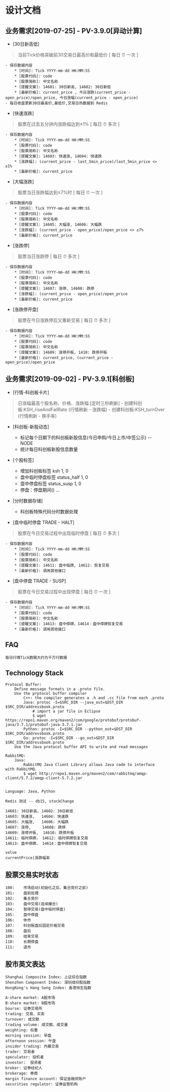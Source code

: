 设计文档
=======

业务需求[2019-07-25] - PV-3.9.0[异动计算]
---------------------------------------

* [30日新高低]
> 当前Tick价格突破前30交易日最高价和最低价 [ 每日 ⏰ 一次 ]
    
    - 保存数据内容
        * [时间]: Tick YYYY-mm-dd HH:MM:SS 
        * [股票代码]: code 
        * [股票简称]: 中文名称 
        * [提醒文案]: 14601: 30日新高, 14602: 30日新低
        * [最新价格]: current_price , 今日涨跌(current_price - open_price)/open_price, 今日涨幅(current_price - open_price)
    - 每日收盘更新30日最高价,最低价,交易日热数据到 Redis
    

* [快速涨跌]
> 股票在过去五分钟内涨跌幅达到±1% [ 每日 ⏰ 多次 ]
    
    - 保存数据内容
        * [时间]: Tick YYYY-mm-dd HH:MM:SS 
        * [股票代码]: code 
        * [股票简称]: 中文名称 
        * [提醒文案]: 14603: 快速涨, 14604: 快速跌
        * [涨跌幅]: (current_price - last_5min_price)/last_5min_price <> ±1%
        * [最新价格]: current_price 


* [大幅涨跌]
> 股票当日涨跌幅达到±7%时 [ 每日 ⏰ 一次 ]
    
    - 保存数据内容
        * [时间]: Tick YYYY-mm-dd HH:MM:SS 
        * [股票代码]: code 
        * [股票简称]: 中文名称 
        * [提醒文案]: 14605: 大幅涨, 14606: 大幅跌
        * [涨跌幅]: (current_price - open_price)/open_price <> ±7%
        * [最新价格]: current_price 

* [涨跌停]
> 股票当日涨跌停 [ 每日 ⏰ 多次 ]
    
    - 保存数据内容
        * [时间]: Tick YYYY-mm-dd HH:MM:SS  
        * [股票代码]: code 
        * [股票简称]: 中文名称 
        * [提醒文案]: 14607: 涨停, 14608: 跌停
        * [涨跌幅]: (current_price - open_price)/open_price
        * [最新价格]: current_price 

* [涨跌停开盘]
> 股票在今日涨跌停后又重新交易 [ 每日 ⏰ 多次 ]
    
    - 保存数据内容
        * [时间]: Tick YYYY-mm-dd HH:MM:SS
        * [股票代码]: code 
        * [股票简称]: 中文名称
        * [提醒文案]: 14609: 涨停开板, 1410: 跌停开板
        * [最新价格]: current_price, (current_price - open_price)/open_price

        
业务需求[2019-09-02] - PV-3.9.1[科创板]
-------------------------------------
* [行情-科创板卡片]
> 日涨幅最高个股名称、价格、涨跌幅 [定时三秒刷新]
    - 创建科创板:KSH_riseAndFallRate (行情刷新 - 涨跌幅)
    - 创建科创板:KSH_turnOver (行情刷新 - 换手率)
* [科创板-新股动态]
    - 标记每个日期下的科创板新股信息(今日申购/今日上市/中签公示) -- NODE 
    - 统计每日科创板新股信息数量 
* [个股标签]
    -  增加科创板标签 ksh 1, 0 
    -  盘中临时停盘标签 status_half 1, 0 
    -  盘中停盘标签 status_susp 1, 0 
    -  停盘：停盘期间()
    ... 
* [分时数据存储]
    - 科创板特殊代码分时数据处理
    
* [盘中临时停盘 TRADE - HALT]
> 股票在今日交易过程中出现临时停盘 [ 每日 ⏰ 多次 ]
    
    - 保存数据内容
        * [时间]: Tick YYYY-mm-dd HH:MM:SS
        * [股票代码]: code 
        * [股票简称]: 中文名称
        * [提醒文案]: 14611: 盘中临牌, 14612: 恢复交易
        * [最新价格]: 调用其他接口

    
* [盘中停盘 TRADE - SUSP]
> 股票在今日交易过程中出现停盘 [ 每日 ⏰ 一次 ]
    
    - 保存数据内容
        * [时间]: Tick YYYY-mm-dd HH:MM:SS
        * [股票代码]: code 
        * [股票简称]: 中文名称
        * [提醒文案]: 14613: 盘中停牌，14614：盘中停牌恢复交易
        * [最新价格]: 调用其他接口

FAQ
---
```
每日行情Tick数据大约为千万行数据    
```

Technology Stack
----------------
```
Protocol Buffer:
    Define message formats in a .proto file.
    Use the prptocol buffer compiler 
        C++: the compiler generates a .h and .cc file from each .proto 
        Java: protoc -I=$SRC_DIR --java_out=$DST_DIR $SRC_DIR/addressbook.proto 
            # import a jar file in Eclipse 
            $ wget https://repo1.maven.org/maven2/com/google/protobuf/protobuf-java/3.7.1/protobuf-java-3.7.1.jar
        Python: protoc -I=$SRC_DIR --python_out=$DST_DIR $SRC_DIR/addressbook.proto
        Go: protoc -I=$SRC_DIR --go_out=$DST_DIR $SRC_DIR/addressbook.proto
    Use the Java protocol buffer API to write and read messages

RabbitMQ:
    Java: 
        RabbitMQ Java Client Library allows Java code to interface with RabbitMQ.
        $ wget http://repo1.maven.org/maven2/com/rabbitmq/amqp-client/5.7.2/amqp-client-5.7.2.jar
        
        
Language: Java, Python

Redis 测试 -- db15, stockChange 

14601: 30日新高, 14602: 30日新低
14603: 快速涨,   14604: 快速跌
14605: 大幅涨,   14606: 大幅跌
14607: 涨停,     14608: 跌停
14609: 涨停开板,  14610: 跌停开板
14611: 临时停牌， 14612: 临时停牌恢复交易
14613: 盘中停牌， 14614：盘中停牌恢复交易

value
currentPrice|涨跌幅率
```

股票交易实时状态
--------------
```
100:    市场启动(初始化之后、集合竞价之前)
101:    盘前处理 
102:    集合竞价
103:    盘中交易(连续撮合)
104:    暂停交易(盘中临时停盘)
105:    盘中停盘
106:    休市
107:    科创板盘后固定价格交易
108:    盘后
109:    结束交易
110:    长期停盘
111:    退市
```

股市英文表达
----------
```
Shanghai Composite Index: 上证综合指数
Shenzhen Component Index: 深圳成份股指数
HongKong's Hang Seng Index: 香港恒生指数

A-share market: A股市场
B-share market: B股市场
bourse: 证券交易所
trading: 交易、买卖
turnover: 成交额
trading volume: 成交额、成交量
weighting: 权重
morning session: 早盘
afternoon session: 午盘
insider trading: 内幕交易
trader: 交易者
speculator: 投机者
investor:  投资者
broker: 证券经纪人
brokerage: 券商
margin finance account: 保证金融资账户
securities regulator: 证券监管机构
```
